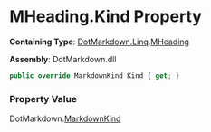 # MHeading\.Kind Property

**Containing Type**: [DotMarkdown.Linq](../../README.md)\.[MHeading](../README.md)

**Assembly**: DotMarkdown\.dll

```csharp
public override MarkdownKind Kind { get; }
```

### Property Value

DotMarkdown\.[MarkdownKind](../../../MarkdownKind/README.md)


